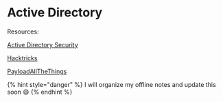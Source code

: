 # Active Directory

Resources:&#x20;

[Active Directory Security](https://adsecurity.org/?author=2)

[Hacktricks](https://book.hacktricks.xyz/windows/active-directory-methodology)

[PayloadAllTheThings ](https://github.com/swisskyrepo/PayloadsAllTheThings/blob/master/Methodology%20and%20Resources/Active%20Directory%20Attack.md)



{% hint style="danger" %}
I will organize my offline notes and update this soon :smile:
{% endhint %}
